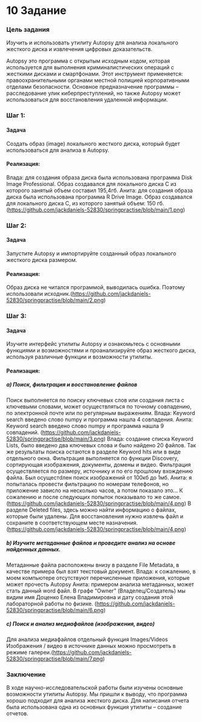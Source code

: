 # 10 Задание
### **Цель задания** 
Изучить и использовать утилиту Autopsy для анализа локального жесткого диска и извлечения цифровых доказательств.  

Autopsy это программа с открытым исходным кодом, которая используется для выполнения криминалистических операций с жесткими дисками и смартфонами. Этот инструмент применяется: правоохранительными органами местной полицией корпоративными отделами безопасности.
Основное предназначение программы – расследование улик киберпреступлений, но также Autopsy может использоваться для восстановления удаленной информации.
### **Шаг 1:**
#### **Задача**
Создать образ (image) локального жесткого диска, который будет использоваться для анализа в Autopsy.
#### **Реализация:** 
Влада: для создания образа диска была использована программа Disk Image Professional. Образ создавался для локального диска С из которого занятый объем составил 195,4гб.
Анита: для создания образа диска была использована программа R Drive Image. Образ создавался для локального диска С, из которого занятый объем: 150 гб. (https://github.com/jackdaniels-52830/springpractise/blob/main/1.png)
### **Шаг 2:**
#### **Задача**
Запустите Autopsy и импортируйте созданный образ локального жесткого диска размером.
#### **Реализация:**
Образ диска не читался программой, выводилась ошибка. Поэтому использовали исходник.(https://github.com/jackdaniels-52830/springpractise/blob/main/2.png)
### **Шаг 3:**
#### **Задача**
Изучите интерфейс утилиты Autopsy и ознакомьтесь с основными функциями и возможностями и проанализируйте образ жесткого диска, используя различные функции и возможности утилиты.
#### **Реализация:**
##### a)	Поиск, фильтрация и восстановление файлов
Поиск выполняется по поиску ключевых слов или создания листа с ключевыми словами, может осуществляться по точному совпадению, по электронной почте или по регулярным выражениям.
Влада: Keyword search введено слово numpy и программа нашла 4 совпадения.
Анита: Keyword search введено слово numpy и программа нашла 9 совпадений. (https://github.com/jackdaniels-52830/springpractise/blob/main/3.png)
Влада: создание списка Keyword Lists, было введено два ключевых слова и было найдено 20 файлов.
Так же результаты поиска остаются в разделе Keyword hits или в виде отдельного окна.
Фильтрация выполняется по функции Discovery, сортирующая изображения, документы, домены и видео. Фильтрация осуществляется по размеру, источнику и по его прошлому вхождению файла. 
Был осущестdлен поиск изображений от 100кб до 1мб.
Анита: я попыталась провести фильтрацию по номерам телефонов, но приложение зависло на несколько часов, а потом показало это… К сожалению и после  следующих попыток показывало то же самое. (https://github.com/jackdaniels-52830/springpractise/blob/main/4.png)
В разделе Deleted files, здесь можно найти информацию о файлах, которые были удалены. Для восстановления нужно извлечь файл и сохраните в соответствующем месте назначения. (https://github.com/jackdaniels-52830/springpractise/blob/main/4.png)
##### b)	Изучите метаданные файлов и проведите анализ на основе найденных данных.
Метаданные файла расположены внизу в разделе File Metadata, в качестве примера был взят текстовый документ.
Влада: к сожалению, в моем компьютере отсутствуют перечисленные приложения, которые может прочесть Autopsy
Анита: примером анализа метаданных, может стать данный word файл. В графе “Owner” (Владелец/Создатель) мы видим имя Доценко Елена Владимировна и дату создания  этой лабораторной работы по физике. (https://github.com/jackdaniels-52830/springpractise/blob/main/6.png)
##### c)	Поиск и анализ медиафайлов (изображения, видео)
Для анализа медиафайлов отдельный функция Images/Videos
Изображения / видео в источнике данных можно просмотреть в режиме галереи.(https://github.com/jackdaniels-52830/springpractise/blob/main/7.png)
### **Заключение**
В ходе научно-исследовательской работы были изучены основные возможности утилиты Autopsy. Мы пришли к выводу, что программа хорошо подходит для анализа жесткого диска.
Для написания отчета была использована одна из основных функция утилиты – создание отчетов. 


